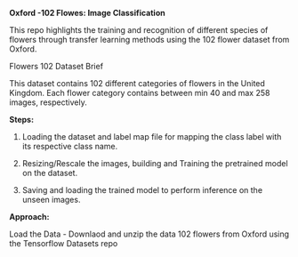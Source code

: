 **Oxford -102 Flowes: Image Classification**

This repo highlights the training and recognition of different species of flowers through transfer learning methods using the 102 flower dataset from Oxford.

Flowers 102 Dataset Brief

This dataset contains 102 different categories of flowers in the United Kingdom. Each flower category contains between min 40 and max 258 images, respectively.

**Steps:**

1. Loading the dataset and label map file for mapping the class label with its respective class name.

2. Resizing/Rescale the images, building and Training the pretrained model on the dataset.

3. Saving and loading the trained model to perform inference on the unseen images.

**Approach:**

Load the Data - Downlaod and unzip the data 102 flowers from Oxford using the Tensorflow Datasets repo



